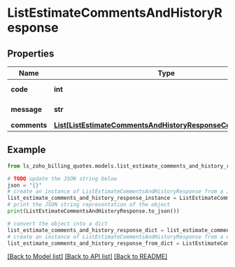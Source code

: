 # ListEstimateCommentsAndHistoryResponse


## Properties

Name | Type | Description | Notes
------------ | ------------- | ------------- | -------------
**code** | **int** |  | [optional] [readonly] 
**message** | **str** |  | [optional] [readonly] 
**comments** | [**List[ListEstimateCommentsAndHistoryResponseCommentsInner]**](ListEstimateCommentsAndHistoryResponseCommentsInner.md) |  | [optional] 

## Example

```python
from ls_zoho_billing_quotes.models.list_estimate_comments_and_history_response import ListEstimateCommentsAndHistoryResponse

# TODO update the JSON string below
json = "{}"
# create an instance of ListEstimateCommentsAndHistoryResponse from a JSON string
list_estimate_comments_and_history_response_instance = ListEstimateCommentsAndHistoryResponse.from_json(json)
# print the JSON string representation of the object
print(ListEstimateCommentsAndHistoryResponse.to_json())

# convert the object into a dict
list_estimate_comments_and_history_response_dict = list_estimate_comments_and_history_response_instance.to_dict()
# create an instance of ListEstimateCommentsAndHistoryResponse from a dict
list_estimate_comments_and_history_response_from_dict = ListEstimateCommentsAndHistoryResponse.from_dict(list_estimate_comments_and_history_response_dict)
```
[[Back to Model list]](../README.md#documentation-for-models) [[Back to API list]](../README.md#documentation-for-api-endpoints) [[Back to README]](../README.md)


